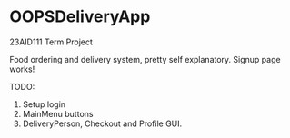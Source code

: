 # OOPSDeliveryApp
23AID111 Term Project 

Food ordering and delivery system, pretty self explanatory. 
Signup page works! 

TODO:
1. Setup login
2. MainMenu buttons
3. DeliveryPerson, Checkout and Profile GUI.
